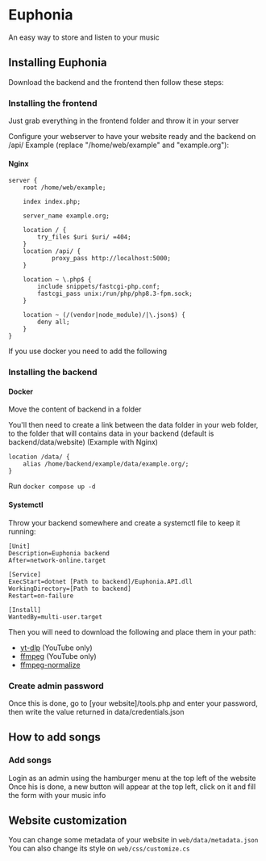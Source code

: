 # Euphonia
An easy way to store and listen to your music

## Installing Euphonia
Download the backend and the frontend then follow these steps:

### Installing the frontend
Just grab everything in the frontend folder and throw it in your server

Configure your webserver to have your website ready and the backend on /api/
Example (replace "/home/web/example" and "example.org"):

#### Nginx
```
server {
	root /home/web/example;

	index index.php;

	server_name example.org;

	location / {
		try_files $uri $uri/ =404;
	}
	location /api/ {
        	proxy_pass http://localhost:5000;
	}

	location ~ \.php$ {
		include snippets/fastcgi-php.conf;
		fastcgi_pass unix:/run/php/php8.3-fpm.sock;
	}

	location ~ (/(vendor|node_module)/|\.json$) {
		deny all;
	}
}
```

If you use docker you need to add the following


### Installing the backend

#### Docker
Move the content of backend in a folder

You'll then need to create a link between the data folder in your web folder, to the folder that will contains data in your backend (default is backend/data/website)
(Example with Nginx)
```
location /data/ {
	alias /home/backend/example/data/example.org/;
}
```
Run `docker compose up -d`

#### Systemctl
Throw your backend somewhere and create a systemctl file to keep it running:
```
[Unit]
Description=Euphonia backend
After=network-online.target

[Service]
ExecStart=dotnet [Path to backend]/Euphonia.API.dll
WorkingDirectory=[Path to backend]
Restart=on-failure

[Install]
WantedBy=multi-user.target
```

Then you will need to download the following and place them in your path:
 - [yt-dlp](https://github.com/yt-dlp/yt-dlp/wiki/Installation) (YouTube only)
 - [ffmpeg](https://www.ffmpeg.org/download.html) (YouTube only)
 - [ffmpeg-normalize](https://github.com/slhck/ffmpeg-normalize?tab=readme-ov-file#installation)

### Create admin password
Once this is done, go to [your website]/tools.php and enter your password, then write the value returned in data/credentials.json

## How to add songs

### Add songs
Login as an admin using the hamburger menu at the top left of the website \
Once his is done, a new button will appear at the top left, click on it and fill the form with your music info

## Website customization
You can change some metadata of your website in `web/data/metadata.json` \
You can also change its style on `web/css/customize.cs`
